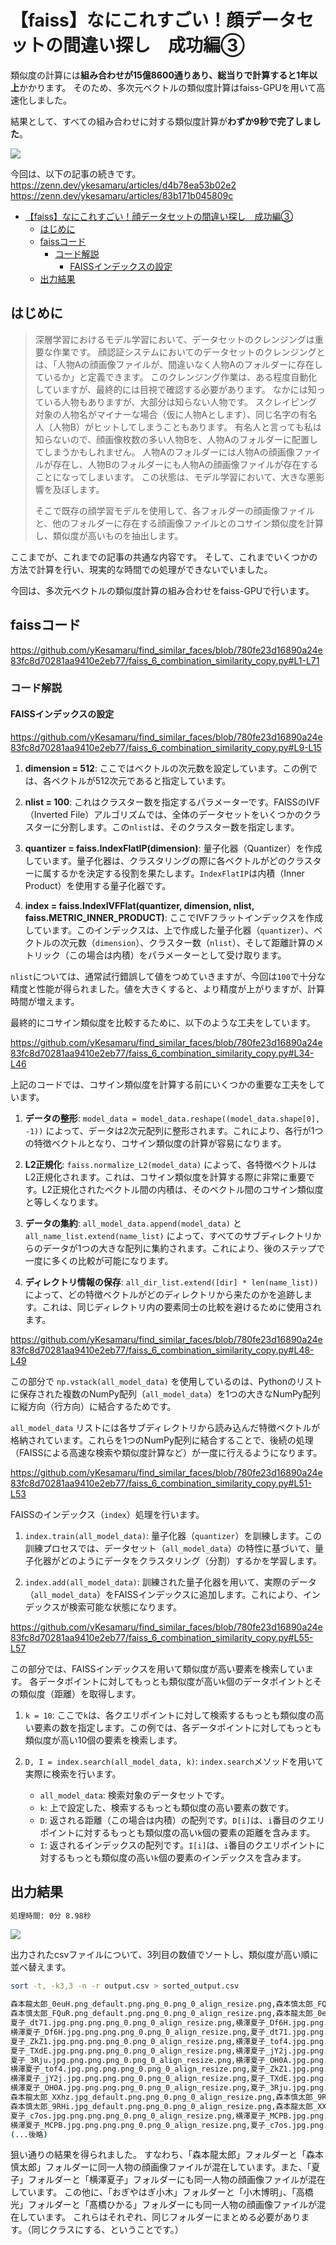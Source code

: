 # 【faiss】なにこれすごい！顔データセットの間違い探し　成功編③

類似度の計算には**組み合わせが15億8600通りあり、総当りで計算すると1年以上**かかります。
そのため、多次元ベクトルの類似度計算はfaiss-GPUを用いて高速化しました。

結果として、すべての組み合わせに対する類似度計算が**わずか9秒で完了しました**。

![](https://raw.githubusercontent.com/yKesamaru/find_similar_faces/master/assets/%E9%A1%94%E3%83%87%E3%83%BC%E3%82%BF%E3%82%BB%E3%83%83%E3%83%88%E3%81%AE%E9%96%93%E9%81%95%E3%81%84%E6%8E%A2%E3%81%97_4.png)

今回は、以下の記事の続きです。
https://zenn.dev/ykesamaru/articles/d4b78ea53b02e2
https://zenn.dev/ykesamaru/articles/83b171b045809c

- [【faiss】なにこれすごい！顔データセットの間違い探し　成功編③](#faissなにこれすごい顔データセットの間違い探し成功編)
  - [はじめに](#はじめに)
  - [faissコード](#faissコード)
    - [コード解説](#コード解説)
      - [FAISSインデックスの設定](#faissインデックスの設定)
  - [出力結果](#出力結果)


## はじめに
> 深層学習におけるモデル学習において、データセットのクレンジングは重要な作業です。
> 顔認証システムにおいてのデータセットのクレンジングとは、「人物Aの顔画像ファイルが、間違いなく人物Aのフォルダーに存在しているか」と定義できます。
> このクレンジング作業は、ある程度自動化していますが、最終的には目視で確認する必要があります。
> なかには知っている人物もありますが、大部分は知らない人物です。
> スクレイピング対象の人物名がマイナーな場合（仮に人物Aとします）、同じ名字の有名人（人物B）がヒットしてしまうこともあります。
> 有名人と言っても私は知らないので、顔画像枚数の多い人物Bを、人物Aのフォルダーに配置してしまうかもしれません。
> 人物Aのフォルダーには人物Aの顔画像ファイルが存在し、人物Bのフォルダーにも人物Aの顔画像ファイルが存在することになってしまいます。
> この状態は、モデル学習において、大きな悪影響を及ぼします。
> 
> そこで既存の顔学習モデルを使用して、各フォルダーの顔画像ファイルと、他のフォルダーに存在する顔画像ファイルとのコサイン類似度を計算し、類似度が高いものを抽出します。

ここまでが、これまでの記事の共通な内容です。
そして、これまでいくつかの方法で計算を行い、現実的な時間での処理ができないでいました。

今回は、多次元ベクトルの類似度計算の組み合わせをfaiss-GPUで行います。

## faissコード
https://github.com/yKesamaru/find_similar_faces/blob/780fe23d16890a24e83fc8d70281aa9410e2eb77/faiss_6_combination_similarity_copy.py#L1-L71

### コード解説

#### FAISSインデックスの設定
https://github.com/yKesamaru/find_similar_faces/blob/780fe23d16890a24e83fc8d70281aa9410e2eb77/faiss_6_combination_similarity_copy.py#L9-L15

1. **dimension = 512**: ここではベクトルの次元数を設定しています。この例では、各ベクトルが512次元であると指定しています。

2. **nlist = 100**: これはクラスター数を指定するパラメーターです。FAISSのIVF（Inverted File）アルゴリズムでは、全体のデータセットをいくつかのクラスターに分割します。この`nlist`は、そのクラスター数を指定します。

3. **quantizer = faiss.IndexFlatIP(dimension)**: 量子化器（Quantizer）を作成しています。量子化器は、クラスタリングの際に各ベクトルがどのクラスターに属するかを決定する役割を果たします。`IndexFlatIP`は内積（Inner Product）を使用する量子化器です。

4. **index = faiss.IndexIVFFlat(quantizer, dimension, nlist, faiss.METRIC_INNER_PRODUCT)**: ここでIVFフラットインデックスを作成しています。このインデックスは、上で作成した量子化器（`quantizer`）、ベクトルの次元数（`dimension`）、クラスター数（`nlist`）、そして距離計算のメトリック（この場合は内積）をパラメーターとして受け取ります。

`nlist`については、通常試行錯誤して値をつめていきますが、今回は`100`で十分な精度と性能が得られました。値を大きくすると、より精度が上がりますが、計算時間が増えます。

最終的にコサイン類似度を比較するために、以下のような工夫をしています。

https://github.com/yKesamaru/find_similar_faces/blob/780fe23d16890a24e83fc8d70281aa9410e2eb77/faiss_6_combination_similarity_copy.py#L34-L46

上記のコードでは、コサイン類似度を計算する前にいくつかの重要な工夫をしています。

1. **データの整形**: `model_data = model_data.reshape((model_data.shape[0], -1))` によって、データは2次元配列に整形されます。これにより、各行が1つの特徴ベクトルとなり、コサイン類似度の計算が容易になります。

2. **L2正規化**: `faiss.normalize_L2(model_data)` によって、各特徴ベクトルはL2正規化されます。これは、コサイン類似度を計算する際に非常に重要です。L2正規化されたベクトル間の内積は、そのベクトル間のコサイン類似度と等しくなります。

3. **データの集約**: `all_model_data.append(model_data)` と `all_name_list.extend(name_list)` によって、すべてのサブディレクトリからのデータが1つの大きな配列に集約されます。これにより、後のステップで一度に多くの比較が可能になります。

4. **ディレクトリ情報の保存**: `all_dir_list.extend([dir] * len(name_list))` によって、どの特徴ベクトルがどのディレクトリから来たのかを追跡します。これは、同じディレクトリ内の要素同士の比較を避けるために使用されます。


https://github.com/yKesamaru/find_similar_faces/blob/780fe23d16890a24e83fc8d70281aa9410e2eb77/faiss_6_combination_similarity_copy.py#L48-L49

この部分で `np.vstack(all_model_data)` を使用しているのは、Pythonのリストに保存された複数のNumPy配列（`all_model_data`）を1つの大きなNumPy配列に縦方向（行方向）に結合するためです。

`all_model_data` リストには各サブディレクトリから読み込んだ特徴ベクトルが格納されています。これらを1つのNumPy配列に結合することで、後続の処理（FAISSによる高速な検索や類似度計算など）が一度に行えるようになります。


https://github.com/yKesamaru/find_similar_faces/blob/780fe23d16890a24e83fc8d70281aa9410e2eb77/faiss_6_combination_similarity_copy.py#L51-L53

FAISSのインデックス（`index`）処理を行います。

1. `index.train(all_model_data)`: 量子化器（`quantizer`）を訓練します。この訓練プロセスでは、データセット（`all_model_data`）の特性に基づいて、量子化器がどのようにデータをクラスタリング（分割）するかを学習します。

2. `index.add(all_model_data)`: 訓練された量子化器を用いて、実際のデータ（`all_model_data`）をFAISSインデックスに追加します。これにより、インデックスが検索可能な状態になります。

https://github.com/yKesamaru/find_similar_faces/blob/780fe23d16890a24e83fc8d70281aa9410e2eb77/faiss_6_combination_similarity_copy.py#L55-L57

この部分では、FAISSインデックスを用いて類似度が高い要素を検索しています。
各データポイントに対してもっとも類似度が高い`k`個のデータポイントとその類似度（距離）を取得します。

1. `k = 10`: ここで`k`は、各クエリポイントに対して検索するもっとも類似度の高い要素の数を指定します。この例では、各データポイントに対してもっとも類似度が高い10個の要素を検索します。

2. `D, I = index.search(all_model_data, k)`: `index.search`メソッドを用いて実際に検索を行います。
    - `all_model_data`: 検索対象のデータセットです。
    - `k`: 上で設定した、検索するもっとも類似度の高い要素の数です。
    - `D`: 返される距離（この場合は内積）の配列です。`D[i]`は、`i`番目のクエリポイントに対するもっとも類似度の高い`k`個の要素の距離を含みます。
    - `I`: 返されるインデックスの配列です。`I[i]`は、`i`番目のクエリポイントに対するもっとも類似度の高い`k`個の要素のインデックスを含みます。


## 出力結果
```bash
処理時間: 0分 8.98秒
```
![](assets/2023-09-07-13-02-01.png)

出力されたcsvファイルについて、3列目の数値でソートし、類似度が高い順に並べ替えます。

```bash
sort -t, -k3,3 -n -r output.csv > sorted_output.csv
```

```bash
森本龍太郎_0euH.png_default.png.png_0.png_0_align_resize.png,森本慎太郎_FQuR.png_default.png.png_0.png_0_align_resize.png,1.0000004768371582
森本慎太郎_FQuR.png_default.png.png_0.png_0_align_resize.png,森本龍太郎_0euH.png_default.png.png_0.png_0_align_resize.png,1.0000004768371582
夏子_dt71.jpg.png.png.png_0.png_0_align_resize.png,横澤夏子_Df6H.jpg.png.png.png_0.png_0_align_resize.png,1.0000003576278687
横澤夏子_Df6H.jpg.png.png.png_0.png_0_align_resize.png,夏子_dt71.jpg.png.png.png_0.png_0_align_resize.png,1.0000003576278687
夏子_ZkZ1.jpg.png.png.png_0.png_0_align_resize.png,横澤夏子_tof4.jpg.png.png.png_0.png_0_align_resize.png,1.000000238418579
夏子_TXdE.jpg.png.png.png_0.png_0_align_resize.png,横澤夏子_jY2j.jpg.png.png.png_0.png_0_align_resize.png,1.000000238418579
夏子_3Rju.jpg.png.png.png_0.png_0_align_resize.png,横澤夏子_OH0A.jpg.png.png.png_0.png_0_align_resize.png,1.000000238418579
横澤夏子_tof4.jpg.png.png.png_0.png_0_align_resize.png,夏子_ZkZ1.jpg.png.png.png_0.png_0_align_resize.png,1.000000238418579
横澤夏子_jY2j.jpg.png.png.png_0.png_0_align_resize.png,夏子_TXdE.jpg.png.png.png_0.png_0_align_resize.png,1.000000238418579
横澤夏子_OH0A.jpg.png.png.png_0.png_0_align_resize.png,夏子_3Rju.jpg.png.png.png_0.png_0_align_resize.png,1.000000238418579
森本龍太郎_XXhz.jpg_default.png.png_0.png_0_align_resize.png,森本慎太郎_9RHi.jpg_default.png.png_0.png_0_align_resize.png,1.0000001192092896
森本慎太郎_9RHi.jpg_default.png.png_0.png_0_align_resize.png,森本龍太郎_XXhz.jpg_default.png.png_0.png_0_align_resize.png,1.0000001192092896
夏子_c7os.jpg.png.png.png_0.png_0_align_resize.png,横澤夏子_MCPB.jpg.png.png.png_0.png_0_align_resize.png,1.0000001192092896
横澤夏子_MCPB.jpg.png.png.png_0.png_0_align_resize.png,夏子_c7os.jpg.png.png.png_0.png_0_align_resize.png,1.0000001192092896
(...後略)
```
狙い通りの結果を得られました。
すなわち、「森本龍太郎」フォルダーと「森本慎太郎」フォルダーに同一人物の顔画像ファイルが混在しています。また、「夏子」フォルダーと「横澤夏子」フォルダーにも同一人物の顔画像ファイルが混在しています。
この他に、「おぎやはぎ小木」フォルダーと「小木博明」、「高橋光」フォルダーと「髙橋ひかる」フォルダーにも同一人物の顔画像ファイルが混在しています。
これらはそれぞれ、同じフォルダーにまとめる必要があります。（同じクラスにする、ということです。）
